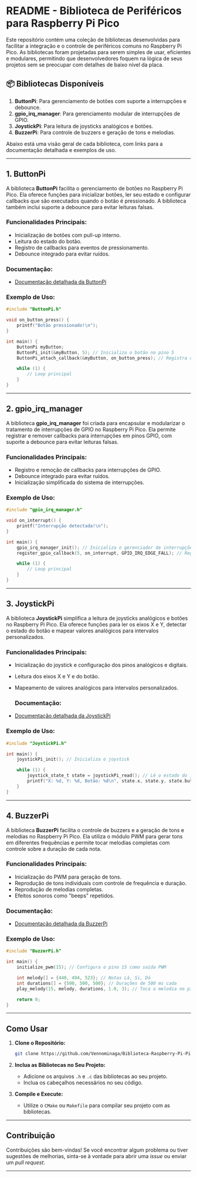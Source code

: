 # README - Biblioteca de Periféricos para Raspberry Pi Pico

Este repositório contém uma coleção de bibliotecas desenvolvidas para facilitar a integração e o controle de periféricos comuns no Raspberry Pi Pico. As bibliotecas foram projetadas para serem simples de usar, eficientes e modulares, permitindo que desenvolvedores foquem na lógica de seus projetos sem se preocupar com detalhes de baixo nível da placa.

## 📦 Bibliotecas Disponíveis

1. **ButtonPi**: Para gerenciamento de botões com suporte a interrupções e debounce.
2. **gpio_irq_manager**: Para gerenciamento modular de interrupções de GPIO.
3. **JoystickPi**: Para leitura de joysticks analógicos e botões.
4. **BuzzerPi**: Para controle de buzzers e geração de tons e melodias.

Abaixo está uma visão geral de cada biblioteca, com links para a documentação detalhada e exemplos de uso.

---

## 1. ButtonPi

A biblioteca **ButtonPi** facilita o gerenciamento de botões no Raspberry Pi Pico. Ela oferece funções para inicializar botões, ler seu estado e configurar callbacks que são executados quando o botão é pressionado. A biblioteca também inclui suporte a debounce para evitar leituras falsas.

### Funcionalidades Principais:
- Inicialização de botões com pull-up interno.
- Leitura do estado do botão.
- Registro de callbacks para eventos de pressionamento.
- Debounce integrado para evitar ruídos.

### Documentação:
- [Documentação detalhada da ButtonPi](https://github.com/Vennominaga/Biblioteca-Raspberry-Pi-Pico/tree/master/Button/Documentation)

### Exemplo de Uso:
```c
#include "ButtonPi.h"

void on_button_press() {
    printf("Botão pressionado!\n");
}

int main() {
    ButtonPi myButton;
    ButtonPi_init(&myButton, 5); // Inicializa o botão no pino 5
    ButtonPi_attach_callback(&myButton, on_button_press); // Registra o callback

    while (1) {
        // Loop principal
    }
}
```

---

## 2. gpio_irq_manager

A biblioteca **gpio_irq_manager** foi criada para encapsular e modularizar o tratamento de interrupções de GPIO no Raspberry Pi Pico. Ela permite registrar e remover callbacks para interrupções em pinos GPIO, com suporte a debounce para evitar leituras falsas.

### Funcionalidades Principais:
- Registro e remoção de callbacks para interrupções de GPIO.
- Debounce integrado para evitar ruídos.
- Inicialização simplificada do sistema de interrupções.



### Exemplo de Uso:
```c
#include "gpio_irq_manager.h"

void on_interrupt() {
    printf("Interrupção detectada!\n");
}

int main() {
    gpio_irq_manager_init(); // Inicializa o gerenciador de interrupções
    register_gpio_callback(5, on_interrupt, GPIO_IRQ_EDGE_FALL); // Registra o callback

    while (1) {
        // Loop principal
    }
}
```

---

## 3. JoystickPi

A biblioteca **JoystickPi** simplifica a leitura de joysticks analógicos e botões no Raspberry Pi Pico. Ela oferece funções para ler os eixos X e Y, detectar o estado do botão e mapear valores analógicos para intervalos personalizados.

### Funcionalidades Principais:
- Inicialização do joystick e configuração dos pinos analógicos e digitais.
- Leitura dos eixos X e Y e do botão.
- Mapeamento de valores analógicos para intervalos personalizados.

  ### Documentação:
- [Documentação detalhada da JoystickPi](https://github.com/Vennominaga/Biblioteca-Raspberry-Pi-Pico/tree/master/Joystick/Documentation)




### Exemplo de Uso:
```c
#include "JoystickPi.h"

int main() {
    joystickPi_init(); // Inicializa o joystick

    while (1) {
        joystick_state_t state = joystickPi_read(); // Lê o estado do joystick
        printf("X: %d, Y: %d, Botão: %d\n", state.x, state.y, state.button);
    }
}
```

---

## 4. BuzzerPi

A biblioteca **BuzzerPi** facilita o controle de buzzers e a geração de tons e melodias no Raspberry Pi Pico. Ela utiliza o módulo PWM para gerar tons em diferentes frequências e permite tocar melodias completas com controle sobre a duração de cada nota.

### Funcionalidades Principais:
- Inicialização do PWM para geração de tons.
- Reprodução de tons individuais com controle de frequência e duração.
- Reprodução de melodias completas.
- Efeitos sonoros como "beeps" repetidos.


 ### Documentação:
- [Documentação detalhada da BuzzerPi](https://github.com/Vennominaga/Biblioteca-Raspberry-Pi-Pico/tree/master/Buzzer/Documentation)



### Exemplo de Uso:
```c
#include "BuzzerPi.h"

int main() {
    initialize_pwm(15); // Configura o pino 15 como saída PWM

    int melody[] = {440, 494, 523}; // Notas Lá, Si, Dó
    int durations[] = {500, 500, 500}; // Durações de 500 ms cada
    play_melody(15, melody, durations, 1.0, 3); // Toca a melodia no pino 15

    return 0;
}
```

---

## Como Usar

1. **Clone o Repositório:**
   ```bash
   git clone https://github.com/Vennominaga/Biblioteca-Raspberry-Pi-Pico
   ```

2. **Inclua as Bibliotecas no Seu Projeto:**
   - Adicione os arquivos `.h` e `.c` das bibliotecas ao seu projeto.
   - Inclua os cabeçalhos necessários no seu código.

3. **Compile e Execute:**
   - Utilize o `CMake` ou `Makefile` para compilar seu projeto com as bibliotecas.

---

## Contribuição

Contribuições são bem-vindas! Se você encontrar algum problema ou tiver sugestões de melhorias, sinta-se à vontade para abrir uma *issue* ou enviar um *pull request*.

---
